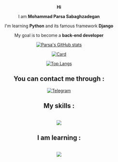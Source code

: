 <div align = center>
  
  
  **Hi**
  
  I am **Mohammad Parsa Sabaghzadegan**
  
  I'm learning **Python** and its famous framework **Django** 
  
  My goal is to become a **back-end developer** 
  
  
  [![Parsa's GitHub stats](https://github-readme-stats.vercel.app/api?username=ParsaSabagh&theme=tokyonight&show_icons=true)](https://github.com/ParsaSabagh)
  
  [![Card](https://github-readme-streak-stats.herokuapp.com/?user=ParsaSabagh&theme=tokyonight&show_icons=true)](https://github.com/ParsaSabagh)
    
  [![Top Langs](https://github-readme-stats.vercel.app/api/top-langs/?username=ParsaSabagh&layout=compact&theme=tokyonight&show_icons=true)](https://github.com/ParsaSabagh)
  
  <h2>
    You can contact me through : 
  </h2> 
  
  <!--
  [![LinkedIn][2.2]][2]
  [![Instagram][3.2]][3]
  -->
  [![Telegram][4.2]][4]

  [2.2]: https://s4.uupload.ir/files/linkedin_amwn.png
  [3.2]: https://s4.uupload.ir/files/instagram_6djz.png
  [4.2]: https://s4.uupload.ir/files/telegram_q47u.png

  [2]: https://www.linkedin.com/in/
  [3]: https://www.instagram.com
  [4]: https://telegram.me/ParsaSabagh
  
  
  <h2>
    My skills : 
  </h2> 
  
  </br>
  
  <img src="https://skillicons.dev/icons?i=vscode,html,css,python,git,github" />
  
  
  <h2>
    I am learning : 
  </h2> 
  
  </br>
  
  <img src="https://skillicons.dev/icons?i=linux,django,flask,mysql,redis,mongodb,docker" />


</div>

